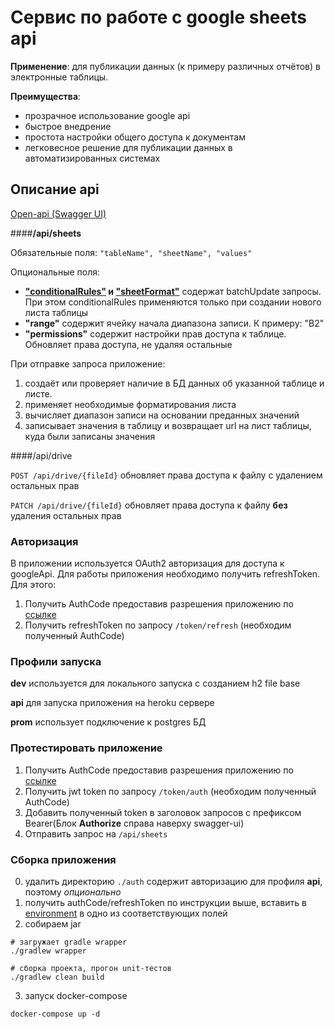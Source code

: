 # Сервис по работе с google sheets api

**Применение**: для публикации данных (к примеру различных отчётов) в электронные таблицы.

**Преимущества**:
* прозрачное использование google api 
* быстрое внедрение
* простота настройки общего доступа к документам  
* легковесное решение для публикации данных в автоматизированных системах 

## Описание api
[Open-api (Swagger UI)](https://gooogle-sheets-api.herokuapp.com/swagger-ui.html)

####**/api/sheets**

Обязательные поля: `"tableName", "sheetName", "values"`

Опциональные поля: 
* **["conditionalRules"](https://developers.google.com/sheets/api/guides/conditional-format?hl=ru) и ["sheetFormat"](https://developers.google.com/sheets/api/reference/rest/v4/spreadsheets/cells?hl=ru#cellformat)** содержат batchUpdate запросы.
При этом conditionalRules применяются только при создании нового листа таблицы
* **"range"** содержит ячейку начала диапазона записи. К примеру: "B2"
* **"permissions"** содержит настройки прав доступа к таблице. Обновляет права доступа, не удаляя остальные

При отправке запроса приложение:
1. создаёт или проверяет наличие в БД данных об указанной таблице и листе.
2. применяет необходимые форматирования листа
3. вычисляет диапазон записи на основании преданных значений
4. записывает значения в таблицу и возвращает url на лист таблицы, куда были записаны значения

####/api/drive

`POST /api/drive/{fileId}` обновляет права доступа к файлу с удалением остальных прав

`PATCH /api/drive/{fileId}` обновляет права доступа к файлу **без** удаления остальных прав



### Авторизация
В приложении используется OAuth2 авторизация для доступа к googleApi. Для работы приложения необходимо получить refreshToken. Для этого:
1. Получить AuthCode предоставив разрешения приложению по [ссылке](https://gooogle-sheets-api.herokuapp.com/token/auth)
2. Получить refreshToken по запросу `/token/refresh` (необходим полученный AuthCode)

### Профили запуска

**dev** используется для локального запуска с созданием h2 file base

**api** для запуска приложения на heroku сервере

**prom** использует подключение к postgres БД 

### Протестировать приложение 
1. Получить AuthCode предоставив разрешения приложению по [ссылке](https://gooogle-sheets-api.herokuapp.com/token/auth)
2. Получить jwt token по запросу `/token/auth` (необходим полученный AuthCode)
2. Добавить полученный token в заголовок запросов с префиксом Bearer(Блок **Authorize** справа наверху swagger-ui)
3. Отправить запрос на `/api/sheets`

### Сборка приложения
0. удалить директорию `./auth` содержит авторизацию для профиля **api**, поэтому _опционально_
1. получить authCode/refreshToken по инструкции выше, вставить в [environment](./docker-compose.yml) в одно из соответствующих полей   
2. собираем jar
```shell script
# загружает gradle wrapper
./gradlew wrapper

# сборка проекта, прогон unit-тестов
./gradlew clean build 
```
3. запуск docker-compose 
```shell script
docker-compose up -d
```

